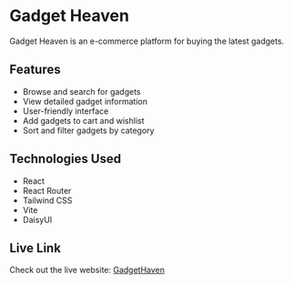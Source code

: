 # Gadget Heaven

Gadget Heaven is an e-commerce platform for buying the latest gadgets.

## Features

-   Browse and search for gadgets
-   View detailed gadget information
-   User-friendly interface
-   Add gadgets to cart and wishlist
-   Sort and filter gadgets by category

## Technologies Used

-   React
-   React Router
-   Tailwind CSS
-   Vite
-   DaisyUI

## Live Link

Check out the live website: [GadgetHaven](https://gadget-heaven-website-a8.surge.sh)
